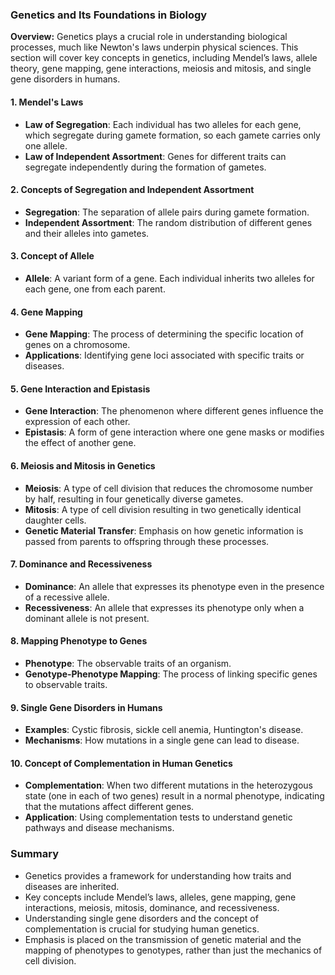 ### Genetics and Its Foundations in Biology

**Overview:**
Genetics plays a crucial role in understanding biological processes, much like Newton's laws underpin physical sciences. This section will cover key concepts in genetics, including Mendel’s laws, allele theory, gene mapping, gene interactions, meiosis and mitosis, and single gene disorders in humans.

#### 1. Mendel's Laws
- **Law of Segregation**: Each individual has two alleles for each gene, which segregate during gamete formation, so each gamete carries only one allele.
- **Law of Independent Assortment**: Genes for different traits can segregate independently during the formation of gametes.

#### 2. Concepts of Segregation and Independent Assortment
- **Segregation**: The separation of allele pairs during gamete formation.
- **Independent Assortment**: The random distribution of different genes and their alleles into gametes.

#### 3. Concept of Allele
- **Allele**: A variant form of a gene. Each individual inherits two alleles for each gene, one from each parent.

#### 4. Gene Mapping
- **Gene Mapping**: The process of determining the specific location of genes on a chromosome.
- **Applications**: Identifying gene loci associated with specific traits or diseases.

#### 5. Gene Interaction and Epistasis
- **Gene Interaction**: The phenomenon where different genes influence the expression of each other.
- **Epistasis**: A form of gene interaction where one gene masks or modifies the effect of another gene.

#### 6. Meiosis and Mitosis in Genetics
- **Meiosis**: A type of cell division that reduces the chromosome number by half, resulting in four genetically diverse gametes.
- **Mitosis**: A type of cell division resulting in two genetically identical daughter cells.
- **Genetic Material Transfer**: Emphasis on how genetic information is passed from parents to offspring through these processes.

#### 7. Dominance and Recessiveness
- **Dominance**: An allele that expresses its phenotype even in the presence of a recessive allele.
- **Recessiveness**: An allele that expresses its phenotype only when a dominant allele is not present.

#### 8. Mapping Phenotype to Genes
- **Phenotype**: The observable traits of an organism.
- **Genotype-Phenotype Mapping**: The process of linking specific genes to observable traits.

#### 9. Single Gene Disorders in Humans
- **Examples**: Cystic fibrosis, sickle cell anemia, Huntington's disease.
- **Mechanisms**: How mutations in a single gene can lead to disease.

#### 10. Concept of Complementation in Human Genetics
- **Complementation**: When two different mutations in the heterozygous state (one in each of two genes) result in a normal phenotype, indicating that the mutations affect different genes.
- **Application**: Using complementation tests to understand genetic pathways and disease mechanisms.

### Summary
- Genetics provides a framework for understanding how traits and diseases are inherited.
- Key concepts include Mendel’s laws, alleles, gene mapping, gene interactions, meiosis, mitosis, dominance, and recessiveness.
- Understanding single gene disorders and the concept of complementation is crucial for studying human genetics.
- Emphasis is placed on the transmission of genetic material and the mapping of phenotypes to genotypes, rather than just the mechanics of cell division.